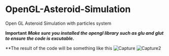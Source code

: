 # OpenGL-Asteroid-Simulation
Open GL Asteroid Simulation with particles system


**Important**
***Make sure you installed the opengl library such as glu and glut to ensure the code is excutable.***

**The result of the code will be something like this
![Capture](https://user-images.githubusercontent.com/45889437/74581182-8a075f00-4fe7-11ea-8795-d6d067eb0ae3.JPG)
![Capture2](https://user-images.githubusercontent.com/45889437/74581186-9e4b5c00-4fe7-11ea-88d5-e2b25460cbb8.JPG)
